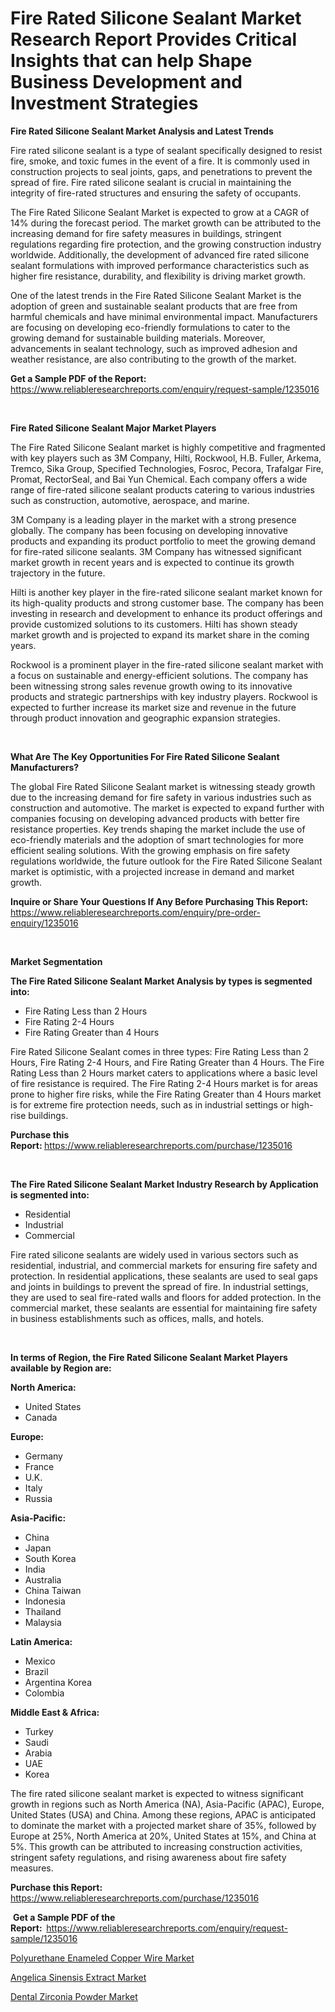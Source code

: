 <p><h1>Fire Rated Silicone Sealant Market Research Report Provides Critical Insights that can help Shape Business Development and Investment Strategies</h1></p><p><strong>Fire Rated Silicone Sealant Market Analysis and Latest Trends</strong></p>
<p><p>Fire rated silicone sealant is a type of sealant specifically designed to resist fire, smoke, and toxic fumes in the event of a fire. It is commonly used in construction projects to seal joints, gaps, and penetrations to prevent the spread of fire. Fire rated silicone sealant is crucial in maintaining the integrity of fire-rated structures and ensuring the safety of occupants.</p><p>The Fire Rated Silicone Sealant Market is expected to grow at a CAGR of 14% during the forecast period. The market growth can be attributed to the increasing demand for fire safety measures in buildings, stringent regulations regarding fire protection, and the growing construction industry worldwide. Additionally, the development of advanced fire rated silicone sealant formulations with improved performance characteristics such as higher fire resistance, durability, and flexibility is driving market growth.</p><p>One of the latest trends in the Fire Rated Silicone Sealant Market is the adoption of green and sustainable sealant products that are free from harmful chemicals and have minimal environmental impact. Manufacturers are focusing on developing eco-friendly formulations to cater to the growing demand for sustainable building materials. Moreover, advancements in sealant technology, such as improved adhesion and weather resistance, are also contributing to the growth of the market.</p></p>
<p><strong>Get a Sample PDF of the Report:&nbsp;</strong> <a href="https://www.reliableresearchreports.com/enquiry/request-sample/1235016">https://www.reliableresearchreports.com/enquiry/request-sample/1235016</a></p>
<p>&nbsp;</p>
<p><strong>Fire Rated Silicone Sealant Major Market Players</strong></p>
<p><p>The Fire Rated Silicone Sealant market is highly competitive and fragmented with key players such as 3M Company, Hilti, Rockwool, H.B. Fuller, Arkema, Tremco, Sika Group, Specified Technologies, Fosroc, Pecora, Trafalgar Fire, Promat, RectorSeal, and Bai Yun Chemical. Each company offers a wide range of fire-rated silicone sealant products catering to various industries such as construction, automotive, aerospace, and marine.</p><p>3M Company is a leading player in the market with a strong presence globally. The company has been focusing on developing innovative products and expanding its product portfolio to meet the growing demand for fire-rated silicone sealants. 3M Company has witnessed significant market growth in recent years and is expected to continue its growth trajectory in the future.</p><p>Hilti is another key player in the fire-rated silicone sealant market known for its high-quality products and strong customer base. The company has been investing in research and development to enhance its product offerings and provide customized solutions to its customers. Hilti has shown steady market growth and is projected to expand its market share in the coming years.</p><p>Rockwool is a prominent player in the fire-rated silicone sealant market with a focus on sustainable and energy-efficient solutions. The company has been witnessing strong sales revenue growth owing to its innovative products and strategic partnerships with key industry players. Rockwool is expected to further increase its market size and revenue in the future through product innovation and geographic expansion strategies.</p></p>
<p>&nbsp;</p>
<p><strong>What Are The Key Opportunities For Fire Rated Silicone Sealant Manufacturers?</strong></p>
<p><p>The global Fire Rated Silicone Sealant market is witnessing steady growth due to the increasing demand for fire safety in various industries such as construction and automotive. The market is expected to expand further with companies focusing on developing advanced products with better fire resistance properties. Key trends shaping the market include the use of eco-friendly materials and the adoption of smart technologies for more efficient sealing solutions. With the growing emphasis on fire safety regulations worldwide, the future outlook for the Fire Rated Silicone Sealant market is optimistic, with a projected increase in demand and market growth.</p></p>
<p><strong>Inquire or Share Your Questions If Any Before Purchasing This Report:</strong> <a href="https://www.reliableresearchreports.com/enquiry/pre-order-enquiry/1235016">https://www.reliableresearchreports.com/enquiry/pre-order-enquiry/1235016</a></p>
<p>&nbsp;</p>
<p><strong>Market Segmentation</strong></p>
<p><strong>The Fire Rated Silicone Sealant Market Analysis by types is segmented into:</strong></p>
<p><ul><li>Fire Rating Less than 2 Hours</li><li>Fire Rating 2-4 Hours</li><li>Fire Rating Greater than 4 Hours</li></ul></p>
<p><p>Fire Rated Silicone Sealant comes in three types: Fire Rating Less than 2 Hours, Fire Rating 2-4 Hours, and Fire Rating Greater than 4 Hours. The Fire Rating Less than 2 Hours market caters to applications where a basic level of fire resistance is required. The Fire Rating 2-4 Hours market is for areas prone to higher fire risks, while the Fire Rating Greater than 4 Hours market is for extreme fire protection needs, such as in industrial settings or high-rise buildings.</p></p>
<p><strong>Purchase this Report:&nbsp;</strong><a href="https://www.reliableresearchreports.com/purchase/1235016">https://www.reliableresearchreports.com/purchase/1235016</a></p>
<p>&nbsp;</p>
<p><strong>The Fire Rated Silicone Sealant Market Industry Research by Application is segmented into:</strong></p>
<p><ul><li>Residential</li><li>Industrial</li><li>Commercial</li></ul></p>
<p><p>Fire rated silicone sealants are widely used in various sectors such as residential, industrial, and commercial markets for ensuring fire safety and protection. In residential applications, these sealants are used to seal gaps and joints in buildings to prevent the spread of fire. In industrial settings, they are used to seal fire-rated walls and floors for added protection. In the commercial market, these sealants are essential for maintaining fire safety in business establishments such as offices, malls, and hotels.</p></p>
<p>&nbsp;</p>
<p><strong>In terms of Region, the Fire Rated Silicone Sealant Market Players available by Region are:</strong></p>
<p>
    <p> <strong> North America: </strong>
        <ul>
            <li>United States</li>
            <li>Canada</li>
        </ul>
        </p> 
    <p> <strong> Europe: </strong>
        <ul>
            <li>Germany</li>
            <li>France</li>
            <li>U.K.</li>
            <li>Italy</li>
            <li>Russia</li>
        </ul>
        </p> 
    <p> <strong> Asia-Pacific: </strong>
        <ul>
            <li>China</li>
            <li>Japan</li>
            <li>South Korea</li>
            <li>India</li>
            <li>Australia</li>
            <li>China Taiwan</li>
            <li>Indonesia</li>
            <li>Thailand</li>
            <li>Malaysia</li>
        </ul>
        </p> 
    <p> <strong> Latin America: </strong>
        <ul>
            <li>Mexico</li>
            <li>Brazil</li>
            <li>Argentina Korea</li>
            <li>Colombia</li>
        </ul>
        </p> 
    <p> <strong> Middle East & Africa: </strong>
        <ul>
            <li>Turkey</li>
            <li>Saudi</li>
            <li>Arabia</li>
            <li>UAE</li>
            <li>Korea</li>
        </ul>
    </p>
    </p>
<p><p>The fire rated silicone sealant market is expected to witness significant growth in regions such as North America (NA), Asia-Pacific (APAC), Europe, United States (USA) and China. Among these regions, APAC is anticipated to dominate the market with a projected market share of 35%, followed by Europe at 25%, North America at 20%, United States at 15%, and China at 5%. This growth can be attributed to increasing construction activities, stringent safety regulations, and rising awareness about fire safety measures.</p></p>
<p><strong>Purchase this Report: </strong><a href="https://www.reliableresearchreports.com/purchase/1235016">https://www.reliableresearchreports.com/purchase/1235016</a></p>
<p>&nbsp;<strong>Get a Sample PDF of the Report:&nbsp;&nbsp;</strong><a href="https://www.reliableresearchreports.com/enquiry/request-sample/1235016">https://www.reliableresearchreports.com/enquiry/request-sample/1235016</a></p>
<p><strong></strong></p>
<p><p><a href="https://github.com/dimitrishawkinswaynenp91rgz/Market-Research-Report-List-1/blob/main/polyurethane-enameled-copper-wire-market.md">Polyurethane Enameled Copper Wire Market</a></p><p><a href="https://github.com/changoleonlaverguenzanoexiste/Market-Research-Report-List-2/blob/main/angelica-sinensis-extract-market.md">Angelica Sinensis Extract Market</a></p><p><a href="https://github.com/danielneavesallisons03mba/Market-Research-Report-List-1/blob/main/dental-zirconia-powder-market.md">Dental Zirconia Powder Market</a></p></p>
